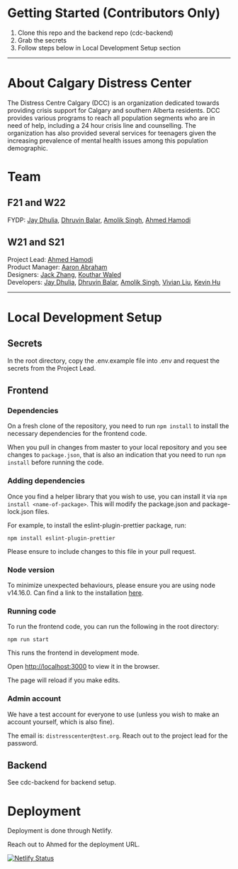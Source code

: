 # Getting Started (Contributors Only)

1. Clone this repo and the backend repo (cdc-backend)
1. Grab the secrets
1. Follow steps below in Local Development Setup section

---

# About Calgary Distress Center

The Distress Centre Calgary (DCC) is an organization dedicated towards providing crisis support for Calgary and southern Alberta residents. DCC provides various programs to reach all population segments who are in need of help, including a 24 hour crisis line and counselling. The organization has also provided several services for teenagers given the increasing prevalence of mental health issues among this population demographic.

# Team

## F21 and W22

FYDP: [Jay Dhulia](https://github.com/jaydhulia), [Dhruvin Balar](https://github.com/drbalar), [Amolik Singh](https://github.com/amoliksingh), [Ahmed Hamodi](https://github.com/ahmedhamodi)

## W21 and S21

Project Lead: [Ahmed Hamodi](https://github.com/ahmedhamodi)\
Product Manager: [Aaron Abraham](https://github.com/aaronabraham311)\
Designers: [Jack Zhang](https://github.com/fakesquid), [Kouthar Waled](https://github.com/kouthar)\
Developers: [Jay Dhulia](https://github.com/jaydhulia), [Dhruvin Balar](https://github.com/drbalar), [Amolik Singh](https://github.com/amoliksingh), [Vivian Liu](https://github.com/vivianliu0), [Kevin Hu](https://github.com/andstun)

---

# Local Development Setup

## Secrets

In the root directory, copy the .env.example file into .env and request the secrets from the Project Lead.

## Frontend

### Dependencies

On a fresh clone of the repository, you need to run `npm install` to install the necessary dependencies for the frontend code.

When you pull in changes from master to your local repository and you see changes to `package.json`, that is also an indication that you need to run `npm install` before running the code.

### Adding dependencies

Once you find a helper library that you wish to use, you can install it via `npm install <name-of-package>`. This will modify the package.json and package-lock.json files.

For example, to install the eslint-plugin-prettier package, run:

```
npm install eslint-plugin-prettier
```

Please ensure to include changes to this file in your pull request.

### Node version

To minimize unexpected behaviours, please ensure you are using node v14.16.0. Can find a link to the installation [here](https://nodejs.org/en/download/).

### Running code

To run the frontend code, you can run the following in the root directory:

```
npm run start
```

This runs the frontend in development mode.

Open [http://localhost:3000](http://localhost:3000) to view it in the browser.

The page will reload if you make edits.

### Admin account

We have a test account for everyone to use (unless you wish to make an account yourself, which is also fine).

The email is: `distresscenter@test.org`. Reach out to the project lead for the password.

## Backend

See cdc-backend for backend setup.

# Deployment

Deployment is done through Netlify.

Reach out to Ahmed for the deployment URL.

[![Netlify Status](https://api.netlify.com/api/v1/badges/e3c6d294-8df3-4841-b171-7d5e5782d9ec/deploy-status)](https://app.netlify.com/sites/distresscenter/deploys)
